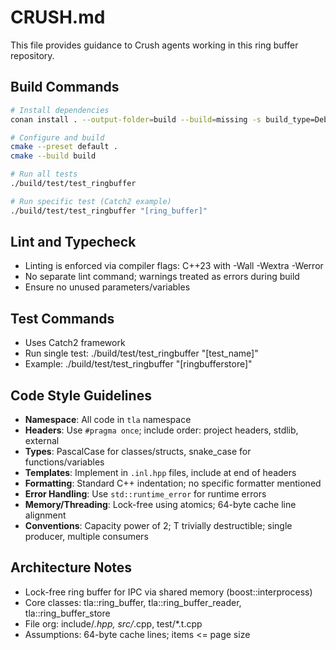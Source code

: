 # CRUSH.md

This file provides guidance to Crush agents working in this ring buffer repository.

## Build Commands
```bash
# Install dependencies
conan install . --output-folder=build --build=missing -s build_type=Debug

# Configure and build
cmake --preset default .
cmake --build build

# Run all tests
./build/test/test_ringbuffer

# Run specific test (Catch2 example)
./build/test/test_ringbuffer "[ring_buffer]"
```

## Lint and Typecheck
- Linting is enforced via compiler flags: C++23 with -Wall -Wextra -Werror
- No separate lint command; warnings treated as errors during build
- Ensure no unused parameters/variables

## Test Commands
- Uses Catch2 framework
- Run single test: ./build/test/test_ringbuffer "[test_name]"
- Example: ./build/test/test_ringbuffer "[ringbufferstore]"

## Code Style Guidelines
- **Namespace**: All code in `tla` namespace
- **Headers**: Use `#pragma once`; include order: project headers, stdlib, external
- **Types**: PascalCase for classes/structs, snake_case for functions/variables
- **Templates**: Implement in `.inl.hpp` files, include at end of headers
- **Formatting**: Standard C++ indentation; no specific formatter mentioned
- **Error Handling**: Use `std::runtime_error` for runtime errors
- **Memory/Threading**: Lock-free using atomics; 64-byte cache line alignment
- **Conventions**: Capacity power of 2; T trivially destructible; single producer, multiple consumers

## Architecture Notes
- Lock-free ring buffer for IPC via shared memory (boost::interprocess)
- Core classes: tla::ring_buffer<T>, tla::ring_buffer_reader<T>, tla::ring_buffer_store
- File org: include/*.hpp, src/*.cpp, test/*.t.cpp
- Assumptions: 64-byte cache lines; items <= page size